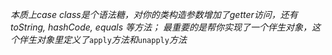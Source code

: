 *本质上case class是个语法糖，对你的类构造参数增加了getter访问，还有toString, hashCode, equals 等方法； 最重要的是帮你实现了一个伴生对象，这个伴生对象里定义了*`apply`*方法和*`unapply`*方法*



